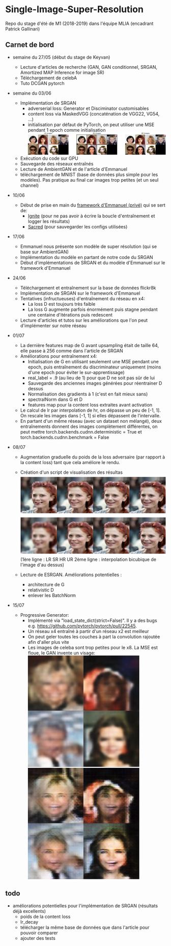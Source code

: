 # Single-Image-Super-Resolution

Repo du stage d'été de M1 (2018-2019) dans l'équipe MLIA (encadrant Patrick Gallinari)

## Carnet de bord
  - semaine du 27/05 (début du stage de Keyvan)
    - Lecture d'articles de recherche (GAN, GAN conditionnel, SRGAN, Amortized MAP Inference for image SR)
    - Téléchargement de celebA
    - Tuto DCGAN pytorch
    
  - semaine du 03/06
    - Implémentation de SRGAN
      - adverserial loss: Generator et Disciminator customisables
      - content loss via MaskedVGG (concaténation de VGG22, VG54, ...)
      - initialisation par défaut de PyTorch, on peut utiliser une MSE pendant 1 epoch comme initialisation
      ![Résultats SRGANx2](./results/x2.png)
    - Exécution du code sur GPU
    - Sauvegarde des réseaux entraînés
    - Lecture de AmbientGAN et de l'article d'Emmanuel
    - téléchargement de MNIST (base de données plus simple pour les modèles). Pas pratique au final car images trop petites (et un seul channel)
  
  - 10/06
    - Début de prise en main du [framework d'Emmanuel (privé)](https://github.com/emited/tmd_framework) qui se sert de:
      - [Ignite](https://pytorch.org/ignite/) (pour ne pas avoir à écrire la boucle d'entraînement et logger les résultats)
      - [Sacred](https://sacred.readthedocs.io/en/latest/index.html) (pour sauvegarder les configs utilisées) 
  
  - 17/06
    - Emmanuel nous présente son modèle de super résolution (qui se base sur AmbientGAN)
    - Implémentation du modèle en partant de notre code du SRGAN
    - Début d'implémentations de SRGAN et du modèle d'Emmanuel sur le framework d'Emmanuel
  
  - 24/06
    - Téléchargement et entraînement sur la base de données flickr8k
    - Implémentation de SRGAN sur le framework d'Emmanuel
    - Tentatives (infructueuses) d'entraînement du réseau en x4:
      - La loss D est toujours très faible
      - La loss G augmente parfois énormément puis stagne pendant une centaine d'itérations puis redescent
    - Lecture d'articles et tutos sur les améliorations que l'on peut d'implémenter sur notre réseau 
  
  - 01/07
    - La dernière features map de G avant upsampling était de taille 64, elle passe à 256 comme dans l'article de SRGAN
    - Améliorations pour entraînement x4:
      - Initialisation de G en utilisant seulement une MSE pendant une epoch,
        puis entraînement du discriminateur uniquement (moins d'une epoch pour éviter le sur-apprentissage)
      - real_label = .9 (au lieu de 1) pour que D ne soit pas sûr de lui
      - Sauvegarde des anciennes images générées pour réentrainer D dessus
      - Normalisation des gradients à 1 (c'est en fait mieux sans)
      - spectralNorm dans G et D
      - features map pour la content loss extraites avant activation
    - Le calcul de lr par interpolation de hr, on dépasse un peu de [-1, 1]. On rescale les images dans [-1, 1] si elles dépassent de l'intervalle.
    - En partant d'un mếme réseau (avec un dataset non mélangé), deux entraînements donnent des images complètement différentes,
      on peut mettre torch.backends.cudnn.deterministic = True et torch.backends.cudnn.benchmark = False
  
  - 08/07
    - Augmentation graduelle du poids de la loss adversaire (par rapport à la content loss) tant que cela améliore le rendu.
    
    - Création d'un script de visualisation des résultas
      ![Résultats SRGANx4](./results/x4_e-2_2epoch.png)
      (1ère ligne : LR SR HR UR 2ème ligne : interpolation bicubique de l'image d'au dessus)
  
    - Lecture de ESRGAN. Améliorations potentielles :
      - architecture de G
      - relativistic D
      - enlever les BatchNorm
    
  
  - 15/07
    - Progressive Generator:
      - Implémenté via "load_state_dict(strict=False)". Il y a des bugs e.g. https://github.com/pytorch/pytorch/pull/22545.
      - Un réseau x4 entraîné à partir d'un réseau x2 est meilleur
      - On peut geler toutes les couches à part la convolution rajoutée afin d'aller plus vite
      - Les images de celeba sont trop petites pour le x8. La MSE est floue, le GAN invente un visage:
        ![Flou](./results/flou.png)       ![Invente](./results/invente.png)
  
## todo
  - améliorations potentielles pour l'implémentation de SRGAN (résultats déjà excellents)
    - poids de la content loss
    - lr_decay
    - télécharger la même base de données que dans l'article pour pouvoir comparer
    - ajouter des tests
    
  